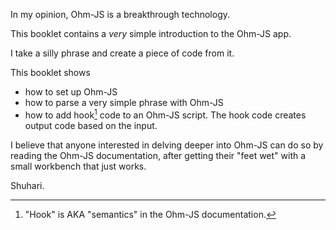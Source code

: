 In my opinion, Ohm-JS is a breakthrough technology.

This booklet contains a *very* simple introduction to the Ohm-JS app.  

I take a silly phrase and create a piece of code from it.

This booklet shows 
- how to set up Ohm-JS
- how to parse a very simple phrase with Ohm-JS
- how to add hook[^hook] code to an Ohm-JS script.  The hook code creates output code based on the input.  


[^hook]: "Hook" is AKA[^aka] "semantics" in the Ohm-JS documentation.

[^aka]: AKA means "Also Known As"

I believe that anyone interested in delving deeper into Ohm-JS can do so by reading the Ohm-JS documentation, after getting their "feet wet" with a small workbench that just works. 

Shuhari.

